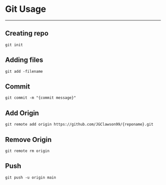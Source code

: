 # Git Usage
---

## Creating repo
`git init`

## Adding files
`git add -filename`

## Commit
`git commit -m "{commit message}"`

## Add Origin
`git remote add origin https://github.com/JGClawson99/{reponame}.git`

## Remove Origin
`git remote rm origin`

## Push
`git push -u origin main`
